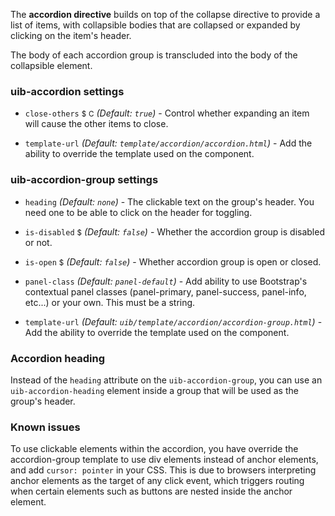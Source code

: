 The **accordion directive** builds on top of the collapse directive to provide a list of items, with collapsible bodies that are collapsed or expanded by clicking on the item's header.

The body of each accordion group is transcluded into the body of the collapsible element.

### uib-accordion settings

* `close-others`
  <small class="badge">$</small>
  <small class="badge">C</small>
  _(Default: `true`)_ -
  Control whether expanding an item will cause the other items to close.

* `template-url`
  _(Default: `template/accordion/accordion.html`)_ -
  Add the ability to override the template used on the component.

### uib-accordion-group settings

* `heading`
  _(Default: `none`)_ -
  The clickable text on the group's header. You need one to be able to click on the header for toggling.

* `is-disabled`
  <small class="badge">$</small>
  <i class="glyphicon glyphicon-eye-open"></i>
  _(Default: `false`)_ -
   Whether the accordion group is disabled or not.

* `is-open`
  <small class="badge">$</small>
  <i class="glyphicon glyphicon-eye-open"></i>
  _(Default: `false`)_ -
  Whether accordion group is open or closed.

* `panel-class`
  _(Default: `panel-default`)_ -
  Add ability to use Bootstrap's contextual panel classes (panel-primary, panel-success, panel-info, etc...) or your own.  This must be a string.

* `template-url`
  _(Default: `uib/template/accordion/accordion-group.html`)_ -
  Add the ability to override the template used on the component.

### Accordion heading

Instead of the `heading` attribute on the `uib-accordion-group`, you can use an `uib-accordion-heading` element inside a group that will be used as the group's header.

### Known issues

To use clickable elements within the accordion, you have override the accordion-group template to use div elements instead of anchor elements, and add `cursor: pointer` in your CSS. This is due to browsers interpreting anchor elements as the target of any click event, which triggers routing when certain elements such as buttons are nested inside the anchor element.
